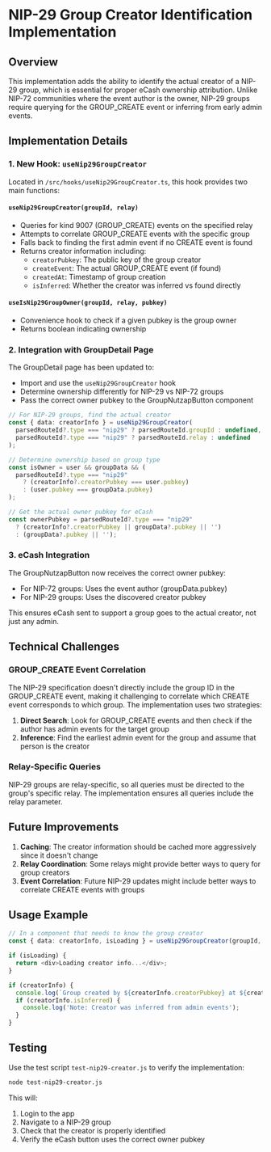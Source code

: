 # NIP-29 Group Creator Identification Implementation

## Overview

This implementation adds the ability to identify the actual creator of a NIP-29 group, which is essential for proper eCash ownership attribution. Unlike NIP-72 communities where the event author is the owner, NIP-29 groups require querying for the GROUP_CREATE event or inferring from early admin events.

## Implementation Details

### 1. New Hook: `useNip29GroupCreator`

Located in `/src/hooks/useNip29GroupCreator.ts`, this hook provides two main functions:

#### `useNip29GroupCreator(groupId, relay)`
- Queries for kind 9007 (GROUP_CREATE) events on the specified relay
- Attempts to correlate GROUP_CREATE events with the specific group
- Falls back to finding the first admin event if no CREATE event is found
- Returns creator information including:
  - `creatorPubkey`: The public key of the group creator
  - `createEvent`: The actual GROUP_CREATE event (if found)
  - `createdAt`: Timestamp of group creation
  - `isInferred`: Whether the creator was inferred vs found directly

#### `useIsNip29GroupOwner(groupId, relay, pubkey)`
- Convenience hook to check if a given pubkey is the group owner
- Returns boolean indicating ownership

### 2. Integration with GroupDetail Page

The GroupDetail page has been updated to:
- Import and use the `useNip29GroupCreator` hook
- Determine ownership differently for NIP-29 vs NIP-72 groups
- Pass the correct owner pubkey to the GroupNutzapButton component

```typescript
// For NIP-29 groups, find the actual creator
const { data: creatorInfo } = useNip29GroupCreator(
  parsedRouteId?.type === "nip29" ? parsedRouteId.groupId : undefined,
  parsedRouteId?.type === "nip29" ? parsedRouteId.relay : undefined
);

// Determine ownership based on group type
const isOwner = user && groupData && (
  parsedRouteId?.type === "nip29" 
    ? (creatorInfo?.creatorPubkey === user.pubkey)
    : (user.pubkey === groupData.pubkey)
);

// Get the actual owner pubkey for eCash
const ownerPubkey = parsedRouteId?.type === "nip29"
  ? (creatorInfo?.creatorPubkey || groupData?.pubkey || '')
  : (groupData?.pubkey || '');
```

### 3. eCash Integration

The GroupNutzapButton now receives the correct owner pubkey:
- For NIP-72 groups: Uses the event author (groupData.pubkey)
- For NIP-29 groups: Uses the discovered creator pubkey

This ensures eCash sent to support a group goes to the actual creator, not just any admin.

## Technical Challenges

### GROUP_CREATE Event Correlation

The NIP-29 specification doesn't directly include the group ID in the GROUP_CREATE event, making it challenging to correlate which CREATE event corresponds to which group. The implementation uses two strategies:

1. **Direct Search**: Look for GROUP_CREATE events and then check if the author has admin events for the target group
2. **Inference**: Find the earliest admin event for the group and assume that person is the creator

### Relay-Specific Queries

NIP-29 groups are relay-specific, so all queries must be directed to the group's specific relay. The implementation ensures all queries include the relay parameter.

## Future Improvements

1. **Caching**: The creator information should be cached more aggressively since it doesn't change
2. **Relay Coordination**: Some relays might provide better ways to query for group creators
3. **Event Correlation**: Future NIP-29 updates might include better ways to correlate CREATE events with groups

## Usage Example

```typescript
// In a component that needs to know the group creator
const { data: creatorInfo, isLoading } = useNip29GroupCreator(groupId, relayUrl);

if (isLoading) {
  return <div>Loading creator info...</div>;
}

if (creatorInfo) {
  console.log(`Group created by ${creatorInfo.creatorPubkey} at ${creatorInfo.createdAt}`);
  if (creatorInfo.isInferred) {
    console.log('Note: Creator was inferred from admin events');
  }
}
```

## Testing

Use the test script `test-nip29-creator.js` to verify the implementation:
```bash
node test-nip29-creator.js
```

This will:
1. Login to the app
2. Navigate to a NIP-29 group
3. Check that the creator is properly identified
4. Verify the eCash button uses the correct owner pubkey